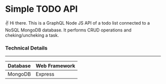 # Simple TODO API

:v: Hi there. This is a GraphQL Node JS API of a todo list connected to a NoSQL MongoDB database. It performs CRUD operations and cheking/uncheking a task.

### Technical Details
---

| Database | Web Framework |
| --- | --- |
| MongoDB | Express |
